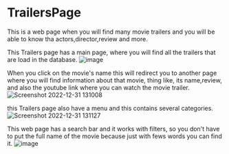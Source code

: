 # TrailersPage
This is a web page when you will find many movie trailers and you will be able to know tha actors,director,review and more.

This Trailers page has a main page, where you will find all the trailers that are load in the database.
![image](https://user-images.githubusercontent.com/107286072/210152192-b0e8fe6b-a8dd-47d0-840f-04bb6d936f3b.png)

When you click on the movie's name this will redirect you to another page where you will find information about that movie, thing like, its name,review, and also the youtube link where you can watch the movie trailer.
![Screenshot 2022-12-31 131008](https://user-images.githubusercontent.com/107286072/210150991-cd3f4e65-57e9-43e0-82c0-8c9777092b55.png)

this Trailers page also have a menu and this contains several categories.
![Screenshot 2022-12-31 131127](https://user-images.githubusercontent.com/107286072/210150995-afd9f699-f490-4430-af8b-b6b8d7b91508.png)

This web page has a search bar and it works with filters, so you don't have to put the full name of the movie because  just with fews words you can find it.
![image](https://user-images.githubusercontent.com/107286072/210152206-be587d6b-6cf3-4312-8ed3-5d7bba03baf7.png)

